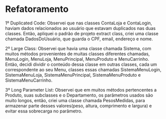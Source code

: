 # Refatoramento


1º Duplicated Code: 
  Observei que nas classes ContaLoja e ContaLogin, haviam dados relacionados ao usuário que estavam duplicados nas duas classes. Então, apliquei o padrão de projeto extract class, criei uma classe chamada DadosDoUsuário, que guarda o CPF, email, endereço e nome.
  
2º Large Class:
  Observei que havia uma classe chamada Sistema, com muitos métodos provenientes de muitas classes diferentes chamadas, MenuLogin, MenuLoja, MenuPrincipal, MenuProduto e MenuCarrinho. Então, decidi dividir o conteúdo dessa classe em outras classes, cada um correspondente ao seu Menu, classes essas chamadas SistemaMenuLogin, SistemaMenuLoja, SistemaMenuPrincipal, SistemaMenuProduto e SistemaMenuCarrinho.
  
3º Long Parameter List:
  Observei que em muitos métodos pertencentes a Produto, suas subclasses e o Departamento, os parâmetros usados são muito longos, então, criei uma classe chamada PesosMedidas, para armazenar parte desses valores(peso, altura, comprimento e largura) e evitar essa sobrecarga no parâmetro.
  
